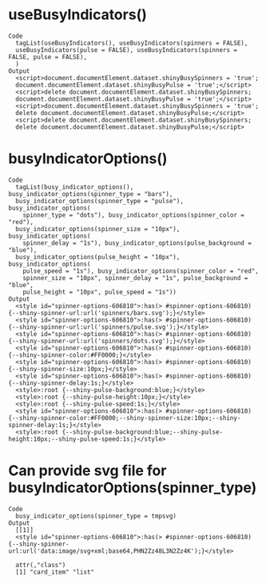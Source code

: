 # useBusyIndicators()

    Code
      tagList(useBusyIndicators(), useBusyIndicators(spinners = FALSE),
      useBusyIndicators(pulse = FALSE), useBusyIndicators(spinners = FALSE, pulse = FALSE),
      )
    Output
      <script>document.documentElement.dataset.shinyBusySpinners = 'true';
      document.documentElement.dataset.shinyBusyPulse = 'true';</script>
      <script>delete document.documentElement.dataset.shinyBusySpinners;
      document.documentElement.dataset.shinyBusyPulse = 'true';</script>
      <script>document.documentElement.dataset.shinyBusySpinners = 'true';
      delete document.documentElement.dataset.shinyBusyPulse;</script>
      <script>delete document.documentElement.dataset.shinyBusySpinners;
      delete document.documentElement.dataset.shinyBusyPulse;</script>

# busyIndicatorOptions()

    Code
      tagList(busy_indicator_options(), busy_indicator_options(spinner_type = "bars"),
      busy_indicator_options(spinner_type = "pulse"), busy_indicator_options(
        spinner_type = "dots"), busy_indicator_options(spinner_color = "red"),
      busy_indicator_options(spinner_size = "10px"), busy_indicator_options(
        spinner_delay = "1s"), busy_indicator_options(pulse_background = "blue"),
      busy_indicator_options(pulse_height = "10px"), busy_indicator_options(
        pulse_speed = "1s"), busy_indicator_options(spinner_color = "red",
        spinner_size = "10px", spinner_delay = "1s", pulse_background = "blue",
        pulse_height = "10px", pulse_speed = "1s"))
    Output
      <style id="spinner-options-606810">:has(> #spinner-options-606810) {--shiny-spinner-url:url('spinners/bars.svg');}</style>
      <style id="spinner-options-606810">:has(> #spinner-options-606810) {--shiny-spinner-url:url('spinners/pulse.svg');}</style>
      <style id="spinner-options-606810">:has(> #spinner-options-606810) {--shiny-spinner-url:url('spinners/dots.svg');}</style>
      <style id="spinner-options-606810">:has(> #spinner-options-606810) {--shiny-spinner-color:#FF0000;}</style>
      <style id="spinner-options-606810">:has(> #spinner-options-606810) {--shiny-spinner-size:10px;}</style>
      <style id="spinner-options-606810">:has(> #spinner-options-606810) {--shiny-spinner-delay:1s;}</style>
      <style>:root {--shiny-pulse-background:blue;}</style>
      <style>:root {--shiny-pulse-height:10px;}</style>
      <style>:root {--shiny-pulse-speed:1s;}</style>
      <style id="spinner-options-606810">:has(> #spinner-options-606810) {--shiny-spinner-color:#FF0000;--shiny-spinner-size:10px;--shiny-spinner-delay:1s;}</style>
      <style>:root {--shiny-pulse-background:blue;--shiny-pulse-height:10px;--shiny-pulse-speed:1s;}</style>

# Can provide svg file for busyIndicatorOptions(spinner_type)

    Code
      busy_indicator_options(spinner_type = tmpsvg)
    Output
      [[1]]
      <style id="spinner-options-606810">:has(> #spinner-options-606810) {--shiny-spinner-url:url('data:image/svg+xml;base64,PHN2Zz48L3N2Zz4K');}</style>
      
      attr(,"class")
      [1] "card_item" "list"     

